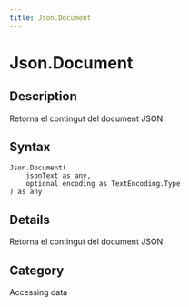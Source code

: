 ```yaml
---
title: Json.Document
---
```


# Json.Document


## Description

Retorna el contingut del document JSON.


## Syntax

```powerquery
Json.Document(
    jsonText as any,
    optional encoding as TextEncoding.Type
) as any
```


## Details

Retorna el contingut del document JSON.



## Category
Accessing data
